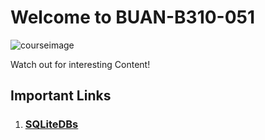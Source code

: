 # Welcome to BUAN-B310-051 
![courseimage](https://miro.medium.com/max/2000/1*jTjw5vAPrxvpcLBlIThhgQ.png)


Watch out for interesting Content!

## Important Links
<ol>
  <li><h3><a href="https://github.com/sdhar-pycourse/DSS310/tree/main/SQLiteDBS">SQLiteDBs</a></h3></li>
</ol>
